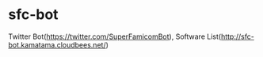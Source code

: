 sfc-bot
=======

Twitter Bot(https://twitter.com/SuperFamicomBot),
Software List(http://sfc-bot.kamatama.cloudbees.net/)
